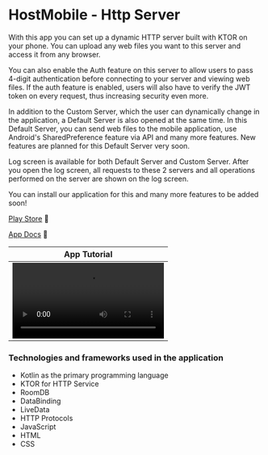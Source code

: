 
# HostMobile - Http Server

With this app you can set up a dynamic HTTP server built with KTOR on your phone. You can upload any web files you want to this server and access it from any browser.

You can also enable the Auth feature on this server to allow users to pass 4-digit authentication before connecting to your server and viewing web files. If the auth feature is enabled, users will also have to verify the JWT token on every request, thus increasing security even more.

In addition to the Custom Server, which the user can dynamically change in the application, a Default Server is also opened at the same time. In this Default Server, you can send web files to the mobile application, use Android's SharedPreference feature via API and many more features. New features are planned for this Default Server very soon.

Log screen is available for both Default Server and Custom Server. After you open the log screen, all requests to these 2 servers and all operations performed on the server are shown on the log screen.

You can install our application for this and many more features to be added soon!

[Play Store](https://play.google.com/store/apps/details?id=com.ozgurbaykal.hostmobile) 🔗

[App Docs](https://hostmobile.baykal.me) 🔗


| App Tutorial  |
| ------------- | 
| <video src="https://github.com/ozgurbaykal/HostMobile/assets/83478420/658ed607-d95c-4c87-9292-9dade3299562">  |

### Technologies and frameworks used in the application

- Kotlin as the primary programming language
- KTOR for HTTP Service
- RoomDB
- DataBinding
- LiveData
- HTTP Protocols
- JavaScript
- HTML
- CSS

